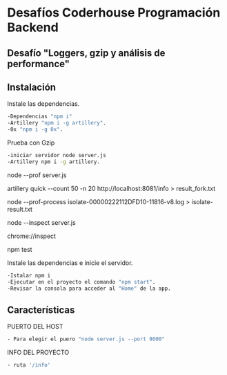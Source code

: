 # Desafíos Coderhouse Programación Backend
## Desafío "Loggers, gzip y análisis de performance" 
## Instalación

Instale las dependencias.
```sh
-Dependencias "npm i"
-Artillery "npm i -g artillery".
-0x "npm i -g 0x".
```

Prueba con Gzip
```sh
-iniciar servidor node server.js
-Artillery npm i -g artillery.
```

node --prof server.js

artillery quick --count 50 -n 20 http://localhost:8081/info > result_fork.txt 

node --prof-process isolate-00000222112DFD10-11816-v8.log > isolate-result.txt


node --inspect server.js

chrome://inspect


npm test


Instale las dependencias e inicie el servidor.
```sh
-Istalar npm i
-Ejecutar en el proyecto el comando "npm start".
-Revisar la consola para acceder al "Home" de la app.
```
## Características
PUERTO DEL HOST
```sh
- Para elegir el puero "node server.js --port 9000"
```

INFO DEL PROYECTO
```sh
- ruta '/info' 
```
